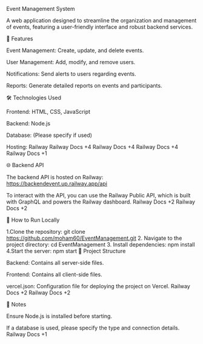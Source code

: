 Event Management System

A web application designed to streamline the organization and management of events, featuring a user-friendly interface and robust backend services.

🚀 Features

Event Management: Create, update, and delete events.

User Management: Add, modify, and remove users.

Notifications: Send alerts to users regarding events.

Reports: Generate detailed reports on events and participants.

🛠️ Technologies Used

Frontend: HTML, CSS, JavaScript

Backend: Node.js

Database: (Please specify if used)

Hosting: Railway
Railway Docs
+4
Railway Docs
+4
Railway Docs
+4
Railway Docs
+1

🌐 Backend API

The backend API is hosted on Railway: https://backendevent.up.railway.app/api

To interact with the API, you can use the Railway Public API, which is built with GraphQL and powers the Railway dashboard. 
Railway Docs
+2
Railway Docs
+2

🚀 How to Run Locally

1.Clone the repository:
git clone https://github.com/moham60/EventManagement.git
2. Navigate to the project directory:
cd EventManagement
3. Install dependencies:
npm install
4.Start the server:
npm start
📄 Project Structure

Backend: Contains all server-side files.

Frontend: Contains all client-side files.

vercel.json: Configuration file for deploying the project on Vercel.
Railway Docs
+2
Railway Docs
+2

📌 Notes

Ensure Node.js is installed before starting.

If a database is used, please specify the type and connection details.
Railway Docs
+1
